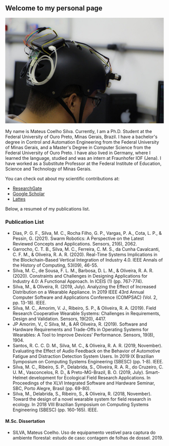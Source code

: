 ## Welcome to my personal page

![Banner](images/banner.jpg)

My name is Mateus Coelho Silva. Currently, I am a Ph.D. Student at the Federal University of Ouro Preto, Minas Gerais, Brazil. I have a bachelor's degree in Control and Automation Engineering from the Federal University of Minas Gerais, and a Master's Degree in Computer Science from the Federal University of Ouro Preto. I have also lived in Germany, where I learned the language, studied and was an intern at Fraunhofer IOF (Jena). I have worked as a Substitute Professor at the Federal Institute of Education, Science and Technology of Minas Gerais.

You can check out about my scientific contributions at:

- [ResearchGate](https://www.researchgate.net/profile/Mateus-Silva-19)
- [Google Scholar](https://scholar.google.com/citations?user=aCVeTgQAAAAJ&hl=pt-BR)
- [Lattes](http://lattes.cnpq.br/8847164671735636)

Below, a resumeé of my publications list.

### Publication List

- Dias, P. G. F., Silva, M. C., Rocha Filho, G. P., Vargas, P. A., Cota, L. P., & Pessin, G. (2021). Swarm Robotics: A Perspective on the Latest Reviewed Concepts and Applications. Sensors, 21(6), 2062.
- Garrocho, C. T. B., Silva, M. C., Ferreira, C. M. S., da Cunha Cavalcanti, C. F. M., & Oliveira, R. A. R. (2020). Real-Time Systems Implications in the Blockchain-Based Vertical Integration of Industry 4.0. IEEE Annals of the History of Computing, 53(09), 46-55.
- Silva, M. C., de Sousa, F. L. M., Barbosa, D. L. M., & Oliveira, R. A. R. (2020). Constraints and Challenges in Designing Applications for Industry 4.0: A Functional Approach. In ICEIS (1) (pp. 767-774).
- Silva, M., & Oliveira, R. (2019, July). Analyzing the Effect of Increased Distribution on a Wearable Appliance. In 2019 IEEE 43rd Annual Computer Software and Applications Conference (COMPSAC) (Vol. 2, pp. 13-18). IEEE.
- Silva, M. C., Amorim, V. J., Ribeiro, S. P., & Oliveira, R. A. (2019). Field Research Cooperative Wearable Systems: Challenges in Requirements, Design and Validation. Sensors, 19(20), 4417.
- JP Amorim, V., C Silva, M., & AR Oliveira, R. (2019). Software and Hardware Requirements and Trade-Offs in Operating Systems for Wearables: A Tool to Improve Devices’ Performance. Sensors, 19(8), 1904.
- Santos, R. C. C. D. M., Silva, M. C., & Oliveira, R. A. R. (2019, November). Evaluating the Effect of Audio Feedback on the Behavior of Automotive Fatigue and Distraction Detection System Users. In 2019 IX Brazilian Symposium on Computing Systems Engineering (SBESC) (pp. 1-8). IEEE.
- Silva, M. C., Ribeiro, S. P., Delabrida, S., Oliveira, R. A. R., do Cruzeiro, C. U. M., Vasconcelos, R. D., & Preto-MG-Brazil, B. O. (2019, July). Smart-Helmet development for Ecological Field Research Applications. In Proceedings of the XLVI Integrated Software and Hardware Seminar, SBC, Porto Alegre, Brasil (pp. 69-80).
- Silva, M., Delabrida, S., Ribeiro, S., & Oliveira, R. (2018, November). Toward the design of a novel wearable system for field research in ecology. In 2018 VIII Brazilian Symposium on Computing Systems Engineering (SBESC) (pp. 160-165). IEEE.

#### M.Sc. Dissertation
- SILVA, Mateus Coelho. Uso de equipamento vestível para captura do ambiente florestal: estudo de caso: contagem de folhas de dossel. 2019.
